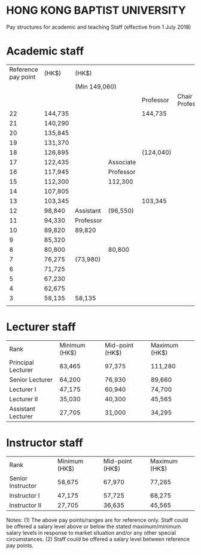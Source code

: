 # HONG KONG BAPTIST UNIVERSITY

Pay structures for academic and teaching Staff (effective from 1 July 2018)

# Academic staff

<html><body><table><tr><td>Reference pay point</td><td>(HK$)</td><td colspan="4">(HK$)</td></tr><tr><td></td><td></td><td colspan="4">(Min 149,060)</td></tr><tr><td></td><td></td><td></td><td></td><td>Professor</td><td>Chair Professor</td></tr><tr><td>22</td><td>144,735</td><td></td><td></td><td>144,735</td><td></td></tr><tr><td>21</td><td>140,290</td><td></td><td></td><td></td><td></td></tr><tr><td>20</td><td>135,845</td><td></td><td></td><td></td><td></td></tr><tr><td>19</td><td>131,370</td><td></td><td></td><td></td><td></td></tr><tr><td>18</td><td>126,895</td><td></td><td></td><td>(124,040)</td><td></td></tr><tr><td>17</td><td>122,435</td><td></td><td>Associate</td><td></td><td></td></tr><tr><td>16</td><td>117,945</td><td></td><td>Professor</td><td></td><td></td></tr><tr><td>15</td><td>112,300</td><td></td><td>112,300</td><td></td><td></td></tr><tr><td>14</td><td>107,805</td><td></td><td></td><td></td><td></td></tr><tr><td>13</td><td>103,345</td><td></td><td></td><td>103,345</td><td></td></tr><tr><td>12</td><td>98,840</td><td>Assistant</td><td>(96,550)</td><td></td><td></td></tr><tr><td>11</td><td>94,330</td><td>Professor</td><td></td><td></td><td></td></tr><tr><td>10</td><td>89,820</td><td>89,820</td><td></td><td></td><td></td></tr><tr><td>9</td><td>85,320</td><td></td><td></td><td></td><td></td></tr><tr><td>8</td><td>80,800</td><td></td><td>80,800</td><td></td><td></td></tr><tr><td>7</td><td>76,275</td><td>(73,980)</td><td></td><td></td><td></td></tr><tr><td>6</td><td>71,725</td><td></td><td></td><td></td><td></td></tr><tr><td>5</td><td>67,230</td><td></td><td></td><td></td><td></td></tr><tr><td>4</td><td>62,675</td><td></td><td></td><td></td><td></td></tr><tr><td>3</td><td>58,135</td><td>58,135</td><td></td><td></td><td></td></tr><tr><td></td><td></td><td></td><td></td><td></td><td></td></tr></table></body></html>

# Lecturer staff

<html><body><table><tr><td>Rank</td><td>Minimum (HK$)</td><td>Mid-point (HK$)</td><td>Maximum (HK$)</td></tr><tr><td>Principal Lecturer</td><td>83,465</td><td>97,375</td><td>111,280</td></tr><tr><td>Senior Lecturer</td><td>64,200</td><td>76,930</td><td>89,660</td></tr><tr><td>Lecturer I</td><td>47,175</td><td>60,940</td><td>74,700</td></tr><tr><td>Lecturer II</td><td>35,030</td><td>40,300</td><td>45,565</td></tr><tr><td>Assistant Lecturer</td><td>27,705</td><td>31,000</td><td>34,295</td></tr></table></body></html>

# Instructor staff

<html><body><table><tr><td>Rank</td><td>Minimum (HK$)</td><td>Mid-point (HK$)</td><td>Maximum (HK$)</td></tr><tr><td>Senior Instructor</td><td>58,675</td><td>67,970</td><td>77,265</td></tr><tr><td>Instructor I</td><td>47,175</td><td>57,725</td><td>68,275</td></tr><tr><td>Instructor II</td><td>27,705</td><td>36,635</td><td>45,565</td></tr></table></body></html>

Notes: (1) The above pay points/ranges are for reference only. Staff could be offered a salary level above or below the stated maximum/minimum salary levels in response to market situation and/or any other special circumstances. (2) Staff could be offered a salary level between reference pay points.